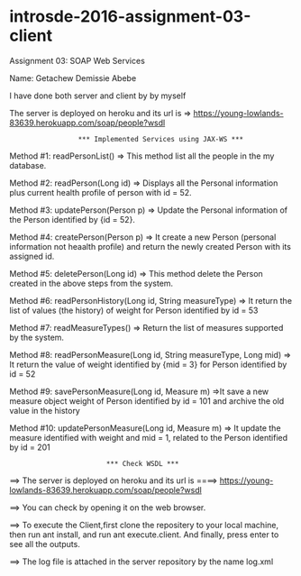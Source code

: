 # introsde-2016-assignment-03-client
Assignment 03: SOAP Web Services

Name: Getachew Demissie Abebe

I have done both server and client by by myself

The server is deployed on heroku and its url is => https://young-lowlands-83639.herokuapp.com/soap/people?wsdl

                     *** Implemented Services using JAX-WS ***
Method #1: readPersonList() => This method list all the people in the my database.

Method #2: readPerson(Long id) => Displays all the Personal information plus current health profile of person with id = 52.

Method #3: updatePerson(Person p) => Update the Personal information of the Person identified by {id = 52}.

Method #4: createPerson(Person p) => It create a new Person (personal information not heaalth profile) and return the newly created Person with its assigned id.

Method #5: deletePerson(Long id) => This method delete the Person created in the above steps from the system.

Method #6: readPersonHistory(Long id, String measureType) => It return the list of values (the history) of weight for Person identified by id = 53

Method #7: readMeasureTypes() => Return the list of measures supported by the system.

Method #8: readPersonMeasure(Long id, String measureType, Long mid) => It return the value of weight identified by {mid = 3} for Person identified by id = 52

Method #9: savePersonMeasure(Long id, Measure m) =>It save a new measure object weight of Person identified by id = 101 and archive the old value in the history

Method #10: updatePersonMeasure(Long id, Measure m) => It update the measure identified with weight and mid = 1, related to the Person identified by id = 201

                            *** Check WSDL ***
==> The server is deployed on heroku and its url is ====> https://young-lowlands-83639.herokuapp.com/soap/people?wsdl

==> You can check by opening it on the web browser.

==> To execute the Client,first clone the repositery to your local machine, then run ant install, and run ant execute.client. And finally, press enter to see all the outputs.

==> The log file is attached in the server repository by the name log.xml
